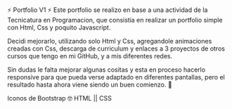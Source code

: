 ⚡ Portfolio V1 ⚡
Este portfolio se realizo en base a una actividad de la Tecnicatura en Programacion, que consistia en realizar un portfolio simple
con Html, Css y poquito Javascript.

Decidi mejorarlo, utilizando solo Html y Css, agregandole animaciones creadas con Css, descarga de curriculum y enlaces a 3 proyectos
de otros cursos que tengo en mi GitHub, y a mis diferentes redes.

Sin dudas le falta mejorar algunas cositas y esta en proceso hacerlo responsive para que pueda verse adaptado en diferentes pantallas,
pero el resultado hasta ahora viene siendo un buen comienzo. 🚀

Iconos de Bootstrap 🤓
HTML || CSS 
